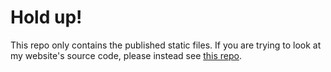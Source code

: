 # Hold up!

This repo only contains the published static files. If you are trying to look at
my website's source code, please instead see
[this repo](https://github.com/astridyu/astrid.tech).

